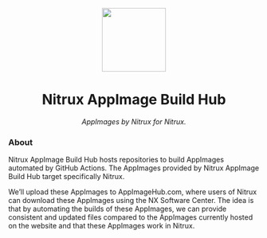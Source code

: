 <!--

**Here are some ideas to get you started:**

🙋‍♀️ A short introduction - what is your organization all about?
🌈 Contribution guidelines - how can the community get involved?
👩‍💻 Useful resources - where can the community find your docs? Is there anything else the community should know?
🍿 Fun facts - what does your team eat for breakfast?
🧙 Remember, you can do mighty things with the power of [Markdown](https://docs.github.com/github/writing-on-github/getting-started-with-writing-and-formatting-on-github/basic-writing-and-formatting-syntax)
-->

<p align="center">
  <img width="128" height="128" src="https://avatars.githubusercontent.com/u/144193296?s=200&v=4">
</p>

<h1 align="center">Nitrux AppImage Build Hub</h1>
<p align="center"><em>AppImages by Nitrux for Nitrux.</em></p>

### About

Nitrux AppImage Build Hub hosts repositories to build AppImages automated by GitHub Actions. The AppImages provided by Nitrux AppImage Build Hub target specifically Nitrux. 

We’ll upload these AppImages to AppImageHub.com, where users of Nitrux can download these AppImages using the NX Software Center. The idea is that by automating the builds of these AppImages, we can provide consistent and updated files compared to the AppImages currently hosted on the website and that these AppImages work in Nitrux.
